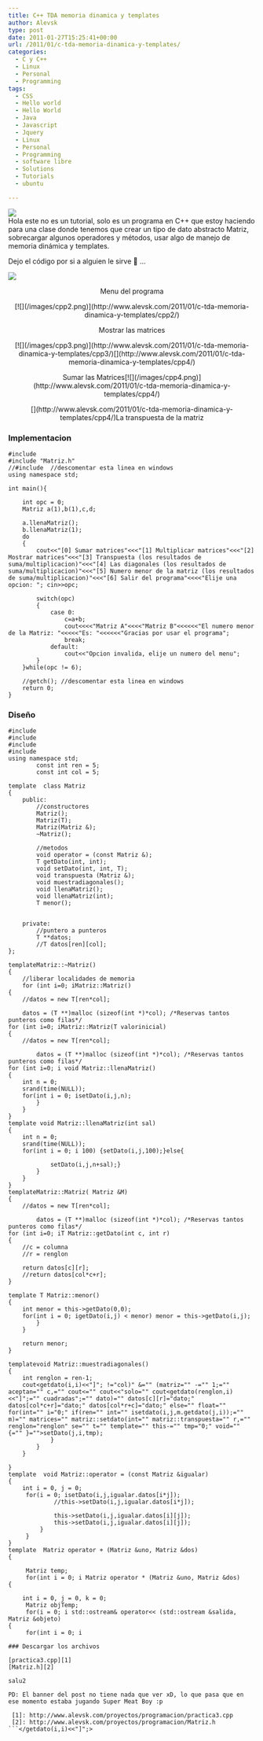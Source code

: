 ```yaml
---
title: C++ TDA memoria dinamica y templates
author: Alevsk
type: post
date: 2011-01-27T15:25:41+00:00
url: /2011/01/c-tda-memoria-dinamica-y-templates/
categories:
  - C y C++
  - Linux
  - Personal
  - Programming
tags:
  - CSS
  - Hello world
  - Hello World
  - Java
  - Javascript
  - Jquery
  - Linux
  - Personal
  - Programming
  - software libre
  - Solutions
  - Tutorials
  - ubuntu

---
```

[![](/images/cpp_meatboy.jpg)](http://www.alevsk.com/2011/01/c-tda-memoria-dinamica-y-templates/cpp_meatboy/)  
Hola este no es un tutorial, solo es un programa en C++ que estoy haciendo para una clase donde tenemos que crear un tipo de dato abstracto Matriz, sobrecargar algunos operadores y métodos, usar algo de manejo de memoria dinámica y templates.

Dejo el código por si a alguien le sirve 🙂 …

[![](/images/cpp1.png)](http://www.alevsk.com/2011/01/c-tda-memoria-dinamica-y-templates/cpp1/)
<p style="text-align: center;">
  Menu del programa
</p>
<p style="text-align: center;">
[![](/images/cpp2.png)](http://www.alevsk.com/2011/01/c-tda-memoria-dinamica-y-templates/cpp2/)
</p>
<p style="text-align: center;">
  Mostrar las matrices
</p>
<p style="text-align: center;">
[![](/images/cpp3.png)](http://www.alevsk.com/2011/01/c-tda-memoria-dinamica-y-templates/cpp3/)[](http://www.alevsk.com/2011/01/c-tda-memoria-dinamica-y-templates/cpp4/)
</p>
<p style="text-align: center;">
  Sumar las Matrices[![](/images/cpp4.png)](http://www.alevsk.com/2011/01/c-tda-memoria-dinamica-y-templates/cpp4/)
</p>
<p style="text-align: center;">
[](http://www.alevsk.com/2011/01/c-tda-memoria-dinamica-y-templates/cpp4/)La transpuesta de la matriz
</p>

### Implementacion

```Arduino
#include
#include "Matriz.h"
//#include  //descomentar esta linea en windows
using namespace std;

int main(){

    int opc = 0;
    Matriz a(1),b(1),c,d;

    a.llenaMatriz();
    b.llenaMatriz(1);
    do
    {
        cout<<"[0] Sumar matrices"<<<"[1] Multiplicar matrices"<<<"[2] Mostrar matrices"<<<"[3] Transpuesta (los resultados de suma/multiplicacion)"<<<"[4] Las diagonales (los resultados de suma/multiplicacion)"<<<"[5] Numero menor de la matriz (los resultados de suma/multiplicacion)"<<<"[6] Salir del programa"<<<<"Elije una opcion: "; cin>>opc;

        switch(opc)
        {
            case 0:
                c=a+b;
                cout<<<<"Matriz A"<<<<"Matriz B"<<<<<<"El numero menor de la Matriz: "<<<<<"Es: "<<<<<<"Gracias por usar el programa";
                break;
            default:
                cout<<"Opcion invalida, elije un numero del menu";
        }
    }while(opc != 6);

    //getch(); //descomentar esta linea en windows
    return 0;
}
```

### Diseño

```Transact-SQL
#include 
#include 
#include 
#include 
using namespace std;
        const int ren = 5;
        const int col = 5;

template  class Matriz
{
    public:
        //constructores
        Matriz();
        Matriz(T);
        Matriz(Matriz &);
        ~Matriz();

        //metodos
        void operator = (const Matriz &);
        T getDato(int, int);
        void setDato(int, int, T);
        void transpuesta (Matriz &);
        void muestradiagonales();
        void llenaMatriz();
        void llenaMatriz(int);
        T menor();


    private:
        //puntero a punteros
        T **datos;
        //T datos[ren][col];
};

templateMatriz::~Matriz()
{
    //liberar localidades de memoria
    for (int i=0; iMatriz::Matriz()
{
    //datos = new T[ren*col];

    datos = (T **)malloc (sizeof(int *)*col); /*Reservas tantos punteros como filas*/
for (int i=0; iMatriz::Matriz(T valorinicial)
{
    //datos = new T[ren*col];

        datos = (T **)malloc (sizeof(int *)*col); /*Reservas tantos punteros como filas*/
for (int i=0; i void Matriz::llenaMatriz()
{
    int n = 0;
    srand(time(NULL));
    for(int i = 0; isetDato(i,j,n);
        }
    }
}
template void Matriz::llenaMatriz(int sal)
{
    int n = 0;
    srand(time(NULL));
    for(int i = 0; i 100) {setDato(i,j,100);}else{

            setDato(i,j,n+sal);}
        }
    }
}
templateMatriz::Matriz( Matriz &M)
{
    //datos = new T[ren*col];

        datos = (T **)malloc (sizeof(int *)*col); /*Reservas tantos punteros como filas*/
for (int i=0; iT Matriz::getDato(int c, int r)
{
    //c = columna
    //r = renglon

    return datos[c][r];
    //return datos[col*c+r];
}

template T Matriz::menor()
{
    int menor = this->getDato(0,0);
    for(int i = 0; igetDato(i,j) < menor) menor = this->getDato(i,j);
        }
    }

    return menor;
}

templatevoid Matriz::muestradiagonales()
{
    int renglon = ren-1;
    cout<getdato(i,i)<<"]"; !="col)" &="" (matriz="" -="" 1;="" aceptan="" c,="" cout<="" cout<<"solo="" cout<getdato(renglon,i)<<"]";="" cuadradas";="" dato)="" datos[c][r]="dato;" datos[col*c+r]="dato;" datos[col*r+c]="dato;" else="" float="" for(int="" i="0;" if(ren="" int="" isetdato(i,j,m.getdato(j,i));="" m)="" matrices="" matriz::setdato(int="" matriz::transpuesta="" r,="" renglon="renglon" se="" t="" template="" this-="" tmp="0;" void="" {="" }="">setDato(j,i,tmp);
            }
        }
    }

}
template  void Matriz::operator = (const Matriz &igualar)
{
    int i = 0, j = 0;
     for(i = 0; isetDato(i,j,igualar.datos[i*j]);
             //this->setDato(i,j,igualar.datos[i*j]);

             this->setDato(i,j,igualar.datos[i][j]);
             this->setDato(i,j,igualar.datos[i][j]);
         }
     }
}
template  Matriz operator + (Matriz &uno, Matriz &dos)
{

     Matriz temp;
     for(int i = 0; i Matriz operator * (Matriz &uno, Matriz &dos)
{

    int i = 0, j = 0, k = 0;
     Matriz objTemp;
     for(i = 0; i std::ostream& operator<< (std::ostream &salida, Matriz &objeto)
{
     for(int i = 0; i

### Descargar los archivos

[practica3.cpp][1]  
[Matriz.h][2]

salu2

PD: El banner del post no tiene nada que ver xD, lo que pasa que en ese momento estaba jugando Super Meat Boy :p

 [1]: http://www.alevsk.com/proyectos/programacion/practica3.cpp
 [2]: http://www.alevsk.com/proyectos/programacion/Matriz.h
```</getdato(i,i)<<"]";>